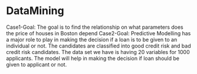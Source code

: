 # DataMining
Case1-Goal: The goal is to find the relationship on what parameters does the price of houses in Boston depend
Case2-Goal: Predictive Modelling has a major role to play in making the decision if a loan is to be given to an individual or not. The candidates are classified into good credit risk and bad credit risk candidates. The data set we have is having 20 variables for 1000 applicants. The model will help in making the decision if loan should be given to applicant or not.
